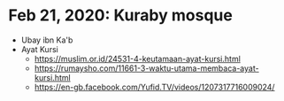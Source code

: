 # Feb 21, 2020: Kuraby mosque
* Ubay ibn Ka'b
* Ayat Kursi
  * https://muslim.or.id/24531-4-keutamaan-ayat-kursi.html
  * https://rumaysho.com/11661-3-waktu-utama-membaca-ayat-kursi.html
  * https://en-gb.facebook.com/Yufid.TV/videos/1207317716009024/
